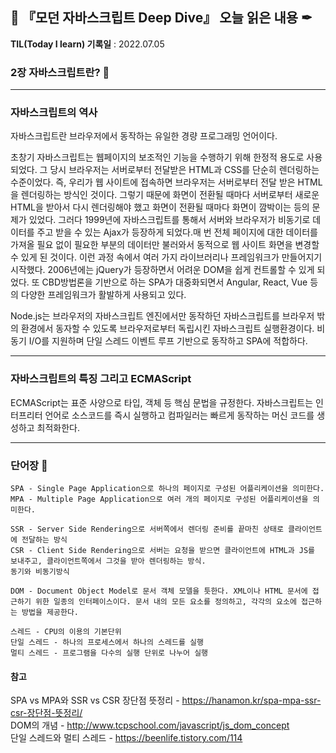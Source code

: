 ## 📕 『모던 자바스크립트 Deep Dive』 오늘 읽은 내용 ✒

**TIL(Today I learn) 기록일** : 2022.07.05

### 2장 자바스크립트란? 📑

---

### 자바스크립트의 역사
자바스크립트란 브라우저에서 동작하는 유일한 경량 프로그래밍 언어이다.

초창기 자바스크립트는 웹페이지의 보조적인 기능을 수행하기 위해 한정적 용도로 사용되었다. 
그 당시 브라우저는 서버로부터 전달받은 HTML과 CSS를 단순히 렌더링하는 수준이었다.
즉, 우리가 웹 사이트에 접속하면 브라우저는 서버로부터 전달 받은 HTML을 렌더링하는 방식인 것이다. 그렇기 때문에 화면이 전환될 때마다 서버로부터 새로운 HTML을 받아서 다시 렌더링해야 했고 화면이 전환될 때마다 화면이 깜박이는 등의 문제가 있었다.
그러다 1999년에 자바스크립트를 통해서 서버와 브라우저가 비동기로 데이터를 주고 받을 수 있는 Ajax가 등장하게 되었다.매 번 전체 페이지에 대한 데이터를 가져올 필요 없이 필요한 부분의 데이터만 불러와서 동적으로 웹 사이트 화면을 변경할 수 있게 된 것이다.
이런 과정 속에서 여러 가지 라이브러리나 프레임워크가 만들어지기 시작했다. 2006년에는 jQuery가 등장하면서 어려운 DOM을 쉽게 컨트롤할 수 있게 되었다. 
또 CBD방법론을 기반으로 하는 SPA가 대중화되면서 Angular, React, Vue 등의 다양한 프레임워크가 활발하게 사용되고 있다.

Node.js는 브라우저의 자바스크립트 엔진에서만 동작하던 자바스크립트를 브라우저 밖의 환경에서 동자할 수 있도록 브라우저로부터 독립시킨 자바스크립트 실행환경이다.
비동기 I/O를 지원하며 단일 스레드 이벤트 루프 기반으로 동작하고 SPA에 적합하다.

---

### 자바스크립트의 특징 그리고 ECMAScript
ECMAScript는 표준 사양으로 타입, 객체 등 핵심 문법을 규정한다.
자바스크립트는 인터프리터 언어로 소스코드를 즉시 실행하고 컴파일러는 빠르게 동작하는 머신 코드를 생성하고 최적화한다.

---

### 단어장 🔖
    SPA - Single Page Application으로 하나의 페이지로 구성된 어플리케이션을 의미한다.
    MPA - Multiple Page Application으로 여러 개의 페이지로 구성된 어플리케이션을 의미한다.
    
    SSR - Server Side Rendering으로 서버쪽에서 렌더링 준비를 끝마친 상태로 클라이언트에 전달하는 방식
    CSR - Client Side Rendering으로 서버는 요청을 받으면 클라이언트에 HTML과 JS를 보내주고, 클라이언트쪽에서 그것을 받아 렌더링하는 방식. 
    동기와 비동기방식
    
    DOM - Document Object Model로 문서 객체 모델을 틋한다. XML이나 HTML 문서에 접근하기 위한 일종의 인터페이스이다. 문서 내의 모든 요소를 정의하고, 각각의 요소에 접근하는 방법을 제공한다. 
    
    스레드 - CPU의 이용의 기본단위
    단일 스레드 - 하나의 프로세스에서 하나의 스레드를 실행
    멀티 스레드 - 프로그램을 다수의 실행 단위로 나누어 실행

#### 참고 <br/>
SPA vs MPA와 SSR vs CSR 장단점 뜻정리 - https://hanamon.kr/spa-mpa-ssr-csr-장단점-뜻정리/ <br/>
DOM의 개념 - http://www.tcpschool.com/javascript/js_dom_concept <br/>
단일 스레드와 멀티 스레드 - https://beenlife.tistory.com/114

